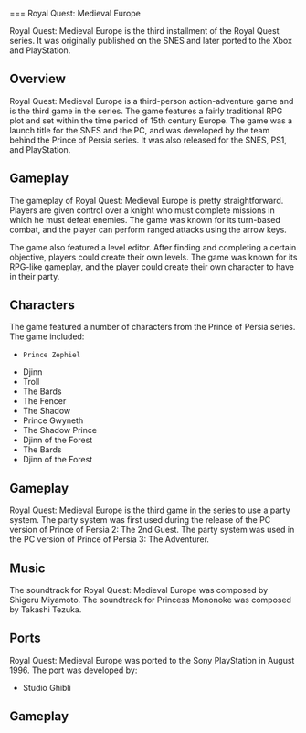 
===
Royal Quest: Medieval Europe

Royal Quest: Medieval Europe is the third installment of the Royal Quest series. It was originally published on the SNES and later ported to the Xbox and PlayStation.

## Overview

Royal Quest: Medieval Europe is a third-person action-adventure game and is the third game in the series. The game features a fairly traditional RPG plot and set within the time period of 15th century Europe. The game was a launch title for the SNES and the PC, and was developed by the team behind the Prince of Persia series. It was also released for the SNES, PS1, and PlayStation.

## Gameplay

The gameplay of Royal Quest: Medieval Europe is pretty straightforward. Players are given control over a knight who must complete missions in which he must defeat enemies. The game was known for its turn-based combat, and the player can perform ranged attacks using the arrow keys.

The game also featured a level editor. After finding and completing a certain objective, players could create their own levels. The game was known for its RPG-like gameplay, and the player could create their own character to have in their party.



## Characters

The game featured a number of characters from the Prince of Persia series. The game included:

*     Prince Zephiel
*    Djinn
*   Troll
*   The Bards
*   The Fencer
*   The Shadow
*   Prince Gwyneth
*   The Shadow Prince
*   Djinn of the Forest
*   The Bards
*   Djinn of the Forest

## Gameplay

Royal Quest: Medieval Europe is the third game in the series to use a party system. The party system was first used during the release of the PC version of Prince of Persia 2: The 2nd Guest. The party system was used in the PC version of Prince of Persia 3: The Adventurer.

## Music

The soundtrack for Royal Quest: Medieval Europe was composed by Shigeru Miyamoto. The soundtrack for Princess Mononoke was composed by Takashi Tezuka.

## Ports

Royal Quest: Medieval Europe was ported to the Sony PlayStation in August 1996. The port was developed by:

*   Studio Ghibli

## Gameplay


